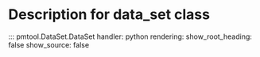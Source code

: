 # Description for data_set class

::: pmtool.DataSet.DataSet
    handler: python
    rendering:
      show_root_heading: false
      show_source: false